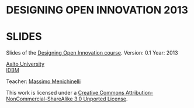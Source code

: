 # DESIGNING OPEN INNOVATION 2013
# SLIDES

Slides of the [Designing Open Innovation course]().
Version: 0.1
Year: 2013

[Aalto University](http://www.aalto.fi/en/)<br>
[IDBM](http://idbm.aalto.fi/)<br>

Teacher: [Massimo Menichinelli](http://fi.linkedin.com/in/massimomenichinelli)


This work is licensed under a [Creative Commons Attribution-NonCommercial-ShareAlike 3.0 Unported License](http://creativecommons.org/licenses/by-nc-sa/3.0/deed.en_US).